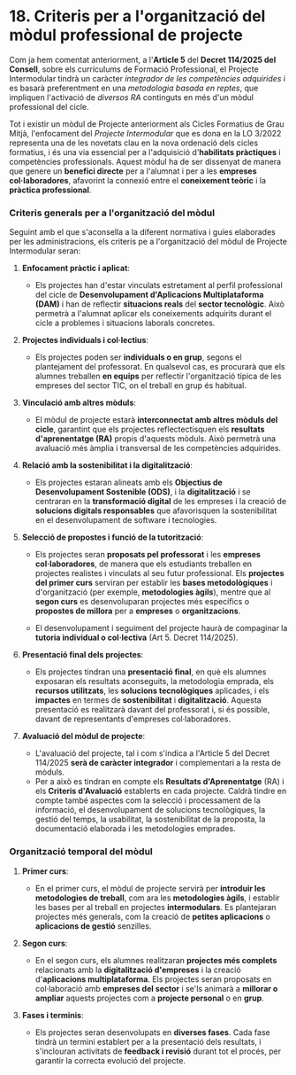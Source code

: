 


# 18. Criteris per a l'organització del mòdul professional de projecte 

<!-- El  mòdul  professional  de  projecte  constituïx  un  dels  punts  diferencials  en  la  nova ordenació  dels  cicles  formatius.  Per  això  serà  important  establir  criteris  clars  que orienten el seu desenrotllament i generen un benefici pràctic en l'alumnat i en les empreses col·laboradores dels centres.  

En primer lloc, és aconsellable que els projectes tinguen un enfocament pràctic i aplicat, vinculats estretament al perfil professional i a les competències que s'estan adquirint en  el  cicle.  Estos  projectes  podran  ser  individuals  o  col·lectius,  segons  acorde l'equip educatiu, buscant sempre reflectir situacions reals de l'entorn laboral. Es pot considerar el mòdul de projecte com una via alternativa per a adquirir RA propis dels mòduls a més dels  propis  del  mòdul  de  projecte.  També  es  poden  treballar  part  dels  projectes  en  el temps curricular de la resta de mòduls. 

En este apartat, els consensos a reflectir giraran entorn de: mètodes per a la selecció de propostes,  funció  i  organització  de  la  tutorització,  presentació  final  dels  projectes, avaluació, organització temporal del mòdul i terminis concrets per a cada fase, avaluació del mòdul i altres que puguen ser necessaris. 

-->

Com ja hem comentat anteriorment, a l'**Article 5** del **Decret 114/2025 del Consell**, sobre els currículums de Formació Professional, el Projecte Intermodular tindrà un caràcter *integrador de les competències adquirides* i es basarà preferentment en una *metodologia basada en reptes*, que impliquen l'activació de *diversos RA* continguts en més d'un mòdul professional del cicle.

Tot i existir un mòdul de Projecte anteriorment als Cicles Formatius de Grau Mitjà, l'enfocament del *Projecte Intermodular* que es dona en la LO 3/2022 representa una de les novetats clau en la nova ordenació dels cicles formatius, i és una via essencial per a l'adquisició d'**habilitats pràctiques** i competències professionals. Aquest mòdul ha de ser dissenyat de manera que genere un **benefici directe** per a l'alumnat i per a les **empreses col·laboradores**, afavorint la connexió entre el **coneixement teòric** i la **pràctica professional**.

### **Criteris generals per a l'organització del mòdul**

Seguint amb el que s'aconsella a la diferent normativa i guíes elaborades per les administracions, els criteris pe a l'organització del mòdul de Projecte Intermodular seran:

1. **Enfocament pràctic i aplicat**:

      * Els projectes han d'estar vinculats estretament al perfil professional del cicle de **Desenvolupament d'Aplicacions Multiplataforma (DAM)** i han de reflectir **situacions reals** del **sector tecnològic**. Això permetrà a l'alumnat aplicar els coneixements adquirits durant el cicle a problemes i situacions laborals concretes.

2. **Projectes individuals i col·lectius**:

      * Els projectes poden ser **individuals o en grup**, segons el plantejament del professorat. En qualsevol cas, es procurarà que els alumnes treballen **en equips** per reflectir l'organització típica de les empreses del sector TIC, on el treball en grup és habitual.

3. **Vinculació amb altres mòduls**:

      * El mòdul de projecte estarà **interconnectat amb altres mòduls del cicle**, garantint que els projectes reflectectisquen els **resultats d'aprenentatge (RA)** propis d'aquests mòduls. Això permetrà una avaluació més àmplia i transversal de les competències adquirides.

4. **Relació amb la sostenibilitat i la digitalització**:

      * Els projectes estaran alineats amb els **Objectius de Desenvolupament Sostenible (ODS)**, i la **digitalització** i se centraran en la **transformació digital** de les empreses i la creació de **solucions digitals responsables** que afavorisquen la sostenibilitat en el desenvolupament de software i tecnologies.

5. **Selecció de propostes i funció de la tutorització**:

      * Els projectes seran **proposats pel professorat** i les **empreses col·laboradores**, de manera que els estudiants treballen en projectes realistes i vinculats al seu futur professional. Els **projectes del primer curs** serviran per establir les **bases metodològiques** i d'organització (per exemple, **metodologies àgils**), mentre que al **segon curs** es desenvoluparan projectes més específics o **propostes de millora** per a **empreses** o **organitzacions**.

      * El desenvolupament i seguiment del projecte haurà de compaginar la **tutoria individual o col·lectiva** (Art 5. Decret 114/2025).
       

6. **Presentació final dels projectes**:

      * Els projectes tindran una **presentació final**, en què els alumnes exposaran els resultats aconseguits, la metodologia emprada, els **recursos utilitzats**, les **solucions tecnològiques** aplicades, i els **impactes** en termes de **sostenibilitat** i **digitalització**. Aquesta presentació es realitzarà davant del professorat i, si és possible, davant de representants d'empreses col·laboradores.

7. **Avaluació del mòdul de projecte**:

      * L'avaluació del projecte, tal i com s'indica a l'Article 5 del Decret 114/2025 **serà de caràcter integrador** i complementari a la resta de mòduls.
      * Per a això es tindran en compte els **Resultats d'Aprenentatge** (RA) i els **Criteris d'Avaluació** establerts en cada projecte. Caldrà tindre en compte també aspectes com la selecció i processament de la informació, el desenvolupament de solucions tecnològiques, la gestió del temps, la usabilitat, la sostenibilitat de la proposta, la documentació elaborada i les metodologies emprades.
      
### **Organització temporal del mòdul**

1. **Primer curs**:

      * En el primer curs, el mòdul de projecte servirà per **introduir les metodologies de treball**, com ara les **metodologies àgils**, i establir les bases per al treball en projectes **intermodulars**. Es plantejaran projectes més generals, com la creació de **petites aplicacions** o **aplicacions de gestió** senzilles.

2. **Segon curs**:

      * En el segon curs, els alumnes realitzaran **projectes més complets** relacionats amb la **digitalització d'empreses** i la creació d'**aplicacions multiplataforma**. Els projectes seran proposats en col·laboració amb **empreses del sector** i se'ls animarà a **millorar o ampliar** aquests projectes com a **projecte personal** o en **grup**.

3. **Fases i terminis**:

      * Els projectes seran desenvolupats en **diverses fases**. Cada fase tindrà un termini establert per a la presentació dels resultats, i s'inclouran activitats de **feedback i revisió** durant tot el procés, per garantir la correcta evolució del projecte.

